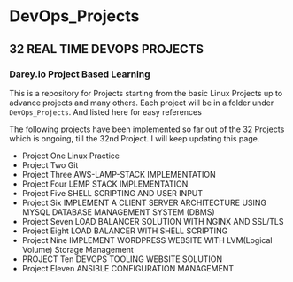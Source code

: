 # DevOps_Projects

## 32 REAL TIME DEVOPS PROJECTS


### Darey.io Project Based Learning

This is a repository for Projects starting from the basic Linux Projects up to advance projects and many others. Each project will be in a folder under `DevOps_Projects`. And listed here for easy references


The following projects have been implemented so far out of the 32 Projects which is ongoing, till the 32nd Project. 
I will keep updating this page.



- Project One       Linux Practice 
- Project Two       Git 
- Project Three     AWS-LAMP-STACK IMPLEMENTATION
- Project Four      LEMP STACK IMPLEMENTATION    
- Project Five      SHELL SCRIPTING AND USER INPUT
- Project Six       IMPLEMENT A CLIENT SERVER ARCHITECTURE USING MYSQL DATABASE MANAGEMENT SYSTEM (DBMS)
- Project Seven     LOAD BALANCER SOLUTION WITH NGINX AND SSL/TLS
- Project Eight     LOAD BALANCER WITH SHELL SCRIPTING
- Project Nine      IMPLEMENT WORDPRESS WEBSITE WITH LVM(Logical Volume) Storage Management
- PROJECT Ten       DEVOPS TOOLING WEBSITE SOLUTION
- Project Eleven    ANSIBLE CONFIGURATION MANAGEMENT
